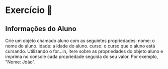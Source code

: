 
# Exercício 🌟

## Informações do Aluno

Crie um objeto chamado aluno com as seguintes propriedades:
nome: o nome do aluno.
idade: a idade do aluno.
curso: o curso que o aluno está cursando.
Utilizando o for...in, itere sobre as propriedades do objeto aluno e imprima no console cada propriedade seguida do seu valor. Por exemplo, "Nome: João".

